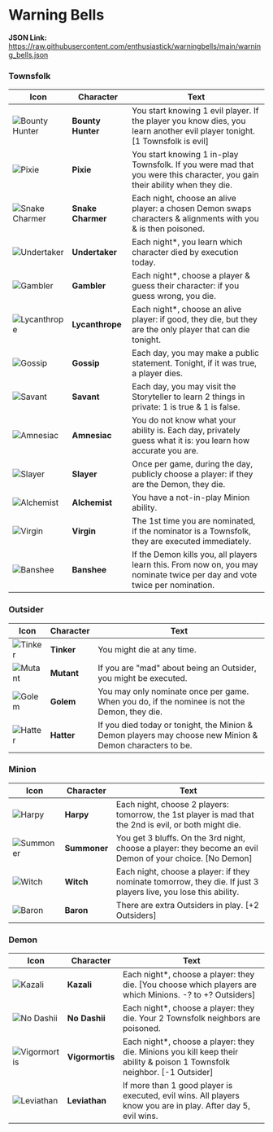 # Warning Bells

**JSON Link:** https://raw.githubusercontent.com/enthusiastick/warningbells/main/warning_bells.json

### Townsfolk

Icon | Character | Text
--- | --- | ---
![Bounty Hunter](https://wiki.bloodontheclocktower.com/images/5/5b/Icon_bountyhunter.png) | **Bounty Hunter** | You start knowing 1 evil player. If the player you know dies, you learn another evil player tonight. [1 Townsfolk is evil]
![Pixie](https://wiki.bloodontheclocktower.com/images/d/d5/Icon_pixie.png) | **Pixie** | You start knowing 1 in-play Townsfolk. If you were mad that you were this character, you gain their ability when they die.
![Snake Charmer](https://wiki.bloodontheclocktower.com/images/0/08/Icon_snakecharmer.png) | **Snake Charmer** | Each night, choose an alive player: a chosen Demon swaps characters & alignments with you & is then poisoned.
![Undertaker](https://wiki.bloodontheclocktower.com/images/0/05/Icon_undertaker.png) | **Undertaker** | Each night\*, you learn which character died by execution today.
![Gambler](https://wiki.bloodontheclocktower.com/images/f/fd/Icon_gambler.png) | **Gambler** | Each night\*, choose a player & guess their character: if you guess wrong, you die.
![Lycanthrope](https://wiki.bloodontheclocktower.com/images/9/92/Icon_lycanthrope.png) | **Lycanthrope** | Each night\*, choose an alive player: if good, they die, but they are the only player that can die tonight.
![Gossip](https://wiki.bloodontheclocktower.com/images/c/c7/Icon_gossip.png) | **Gossip** | Each day, you may make a public statement. Tonight, if it was true, a player dies.
![Savant](https://wiki.bloodontheclocktower.com/images/d/d5/Icon_savant.png) | **Savant** | Each day, you may visit the Storyteller to learn 2 things in private: 1 is true & 1 is false.
![Amnesiac](https://wiki.bloodontheclocktower.com/images/2/26/Icon_amnesiac.png) | **Amnesiac** | You do not know what your ability is. Each day, privately guess what it is: you learn how accurate you are.
![Slayer](https://wiki.bloodontheclocktower.com/images/d/d3/Icon_slayer.png) | **Slayer** | Once per game, during the day, publicly choose a player: if they are the Demon, they die.
![Alchemist](https://wiki.bloodontheclocktower.com/images/5/54/Icon_alchemist.png) | **Alchemist** | You have a not-in-play Minion ability.
![Virgin](https://wiki.bloodontheclocktower.com/images/d/d3/Icon_virgin.png) | **Virgin** | The 1st time you are nominated, if the nominator is a Townsfolk, they are executed immediately.
![Banshee](https://wiki.bloodontheclocktower.com/images/6/63/Icon_banshee.png) | **Banshee** | If the Demon kills you, all players learn this. From now on, you may nominate twice per day and vote twice per nomination.

### Outsider

Icon | Character | Text
--- | --- | ---
![Tinker](https://wiki.bloodontheclocktower.com/images/9/98/Icon_tinker.png) | **Tinker** | You might die at any time.
![Mutant](https://wiki.bloodontheclocktower.com/images/2/2e/Icon_mutant.png) | **Mutant** | If you are \"mad\" about being an Outsider, you might be executed.
![Golem](https://wiki.bloodontheclocktower.com/images/2/2b/Icon_golem.png) | **Golem** | You may only nominate once per game. When you do, if the nominee is not the Demon, they die.
![Hatter](https://wiki.bloodontheclocktower.com/images/4/44/Icon_hatter.png) | **Hatter** | If you died today or tonight, the Minion & Demon players may choose new Minion & Demon characters to be.

### Minion

Icon | Character | Text
--- | --- | ---
![Harpy](https://wiki.bloodontheclocktower.com/images/1/1b/Harpy.png) | **Harpy** | Each night, choose 2 players: tomorrow, the 1st player is mad that the 2nd is evil, or both might die.
![Summoner](https://wiki.bloodontheclocktower.com/images/1/1a/Icon_summoner.png) | **Summoner** | You get 3 bluffs. On the 3rd night, choose a player: they become an evil Demon of your choice. [No Demon]
![Witch](https://wiki.bloodontheclocktower.com/images/7/7b/Icon_witch.png) | **Witch** | Each night, choose a player: if they nominate tomorrow, they die. If just 3 players live, you lose this ability.
![Baron](https://wiki.bloodontheclocktower.com/images/6/6d/Icon_baron.png) | **Baron** | There are extra Outsiders in play. [+2 Outsiders]

### Demon

Icon | Character | Text
--- | --- | ---
![Kazali](https://wiki.bloodontheclocktower.com/images/3/3c/Icon_kazali.png) | **Kazali** | Each night\*, choose a player: they die. [You choose which players are which Minions. -? to +? Outsiders]
![No Dashii](https://wiki.bloodontheclocktower.com/images/e/eb/Icon_nodashii.png) | **No Dashii** | Each night\*, choose a player: they die. Your 2 Townsfolk neighbors are poisoned.
![Vigormortis](https://wiki.bloodontheclocktower.com/images/1/1a/Icon_vigormortis.png) | **Vigormortis** | Each night\*, choose a player: they die. Minions you kill keep their ability & poison 1 Townsfolk neighbor. [-1 Outsider]
![Leviathan](https://wiki.bloodontheclocktower.com/images/a/a7/Icon_leviathan.png) | **Leviathan** | If more than 1 good player is executed, evil wins. All players know you are in play. After day 5, evil wins.
